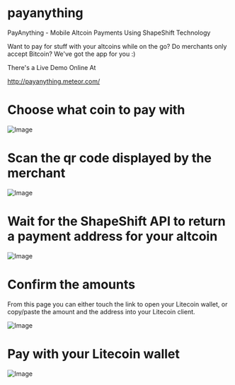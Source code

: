 # payanything
PayAnything - Mobile Altcoin Payments Using ShapeShift Technology

Want to pay for stuff with your altcoins while on the go? Do merchants only accept Bitcoin? We've got the app for you :)

There's a Live Demo Online At

http://payanything.meteor.com/

# Choose what coin to pay with

![Image](https://raw.githubusercontent.com/physicsdude/payanything/master/public/img/demo/home.jpg)

# Scan the qr code displayed by the merchant

![Image](https://raw.githubusercontent.com/physicsdude/payanything/master/public/img/demo/scanning-qr.jpg)

# Wait for the ShapeShift API to return a payment address for your altcoin

![Image](https://raw.githubusercontent.com/physicsdude/payanything/master/public/img/demo/shapeshift-magic.jpg)

# Confirm the amounts

From this page you can either touch the link to open your Litecoin wallet, or copy/paste the amount and the address into your Litecoin client.

![Image](https://github.com/physicsdude/payanything/blob/master/public/img/demo/confirm-page.jpg)

# Pay with your Litecoin wallet

![Image](https://github.com/physicsdude/payanything/blob/master/public/img/demo/litecoin-block-explorer.jpg)

